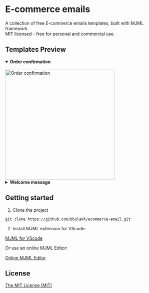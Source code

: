 # E-commerce emails

A collection of free E-commerce emails templates, built with MJML framework<br>
MIT licensed - free for personal and commercial use.

## Templates Preview

<details open="true"><summary><strong>Order confirmation</strong></summary><br>
<img width="350px" src="https://ik.imagekit.io/zxaewhloxf/screencapture-127-0-0-1-5500-order-confirmation-html-2023-08-08-15_17_00.png?updatedAt=1691497050520" alt="Order confirmation">
</details>

<details><summary><strong>Welcome message</strong></summary><br>
<img width="350px" src="https://ik.imagekit.io/zxaewhloxf/screencapture-127-0-0-1-5500-welcome-html-2023-08-09-15_58_43.png?updatedAt=1691585986065" alt="Welcome email">
</details>



## Getting started

1. Clone the project
```
git clone https://github.com/bbulakh/ecommerce-email.git
```

2. Install MJML extension for VScode:

[MJML for VScode](https://marketplace.visualstudio.com/items?itemName=mjmlio.vscode-mjml)


Or use an online MJML Editor:

[Online MJML Editor](https://mjml.io/try-it-live)



## License
[The MIT License (MIT)](https://github.com/bbulakh/ecommerce-email/blob/main/LICENSE)
